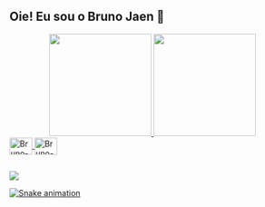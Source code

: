 ## Oie! Eu sou o Bruno Jaen 👋



<div align="center">
  <a href="https://github.com/brunojaen">
  <img height="180em" src="https://github-readme-stats.vercel.app/api?username=brunojaen&show_icons=true&theme=dracula&include_all_commits=true&count_private=true"/>
  <img height="180em" src="https://github-readme-stats.vercel.app/api/top-langs/?username=brunojaen&layout=compact&langs_count=7&theme=dracula"/>
</div>
  
<img align="center" alt="Bruno-Css" height="30" width="40"                                            src="https://cdn.jsdelivr.net/gh/devicons/devicon/icons/css3/css3-original-wordmark.svg" />
  
<img  align="center" alt="Bruno-Css" height="30" width="40" src="https://cdn.jsdelivr.net/gh/devicons/devicon/icons/html5/html5-original-wordmark.svg" />

##
  
<div>
  <a href="https://www.linkedin.com/in/brunojaen/" target="_blank"><img src="https://img.shields.io/badge/LinkedIn-0077B5?style=for-the-badge&logo=linkedin&logoColor=white" target="_blank"</a>

</div>
  
  ![Snake animation](https://github.com/brunojaen/brunojaen/blob/output/github-contribution-grid-snake-svg)
